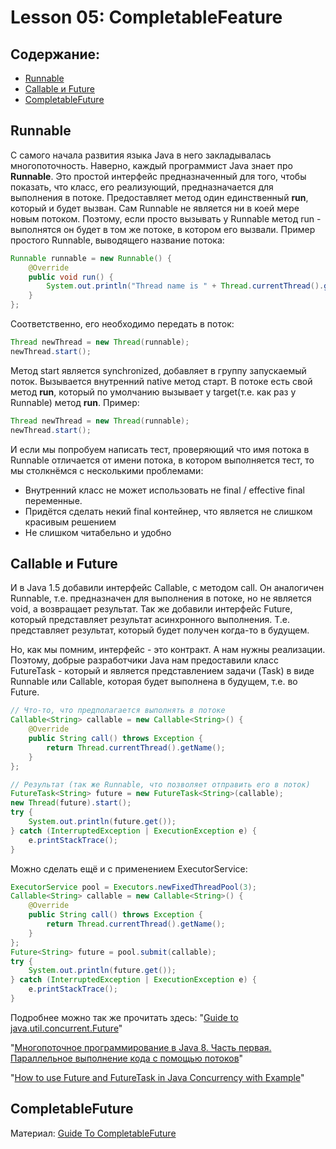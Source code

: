 # Lesson 05: CompletableFeature

## <a name="toc"></a> Содержание:
- [Runnable](#Runnable)
- [Callable и Future](#CallableAndFuture)
- [CompletableFuture](#CompletableFuture)

## <a name="Runnable"></a> Runnable
С самого начала развития языка Java в него закладывалась многопоточность. Наверно, каждый программист Java знает про **Runnable**.
Это простой интерфейс предназначенный для того, чтобы показать, что класс, его реализующий, предназначается для выполнения в потоке. Предоставляет метод один единственный **run**, который и будет вызван. Сам Runnable не является ни в коей мере новым потоком. Поэтому, если просто вызывать у Runnable метод run - выполнятся он будет в том же потоке, в котором его вызвали.
Пример простого Runnable, выводящего название потока:
```java
Runnable runnable = new Runnable() {
	@Override
    public void run() {
    	System.out.println("Thread name is " + Thread.currentThread().getName());
    }
};
```
Соответственно, его необходимо передать в поток:
```java
Thread newThread = new Thread(runnable);
newThread.start();
```
Метод start является synchronized, добавляет в группу запускаемый поток. Вызывается внутренний native метод старт. В потоке есть свой метод **run**, который по умолчанию вызывает у target(т.е. как раз у Runnable) метод **run**. Пример:
```java
Thread newThread = new Thread(runnable);
newThread.start();
```
И если мы попробуем написать тест, проверяющий что имя потока в Runnable отличается от имени потока, в котором выполняется тест, то мы столкнёмся с несколькими проблемами:
- Внутренний класс не может использовать не final / effective final переменные.
- Придётся сделать некий final контейнер, что является не слишком красивым решением
- Не слишком читабельно и удобно

## <a name="CallableAndFuture"></a> Callable и Future
И в Java 1.5 добавили интерфейс Callable, с методом сall.
Он аналогичен Runnable, т.е. предназначен для выполнения в потоке, но не является void, а возвращает результат.
Так же добавили интерфейс Future, который представляет результат асинхронного выполнения. Т.е. представляет результат, который будет получен когда-то в будущем.

Но, как мы помним, интерфейс - это контракт. А нам нужны реализации. Поэтому, добрые разработчики Java нам предоставили класс FutureTask - который и является представлением задачи (Task) в виде Runnable или Callable, которая будет выполнена в будущем, т.е. во Future.
```java
// Что-то, что предполагается выполнять в потоке
Callable<String> callable = new Callable<String>() {
	@Override
    public String call() throws Exception {
    	return Thread.currentThread().getName();
    }
};

// Результат (так же Runnable, что позволяет отправить его в поток)
FutureTask<String> future = new FutureTask<String>(callable);
new Thread(future).start();
try {
	System.out.println(future.get());
} catch (InterruptedException | ExecutionException e) {
	e.printStackTrace();
}
```

Можно сделать ещё и с применением ExecutorService:
```java
ExecutorService pool = Executors.newFixedThreadPool(3);
Callable<String> callable = new Callable<String>() {
	@Override
    public String call() throws Exception {
    	return Thread.currentThread().getName();
    }
};
Future<String> future = pool.submit(callable);
try {
	System.out.println(future.get());
} catch (InterruptedException | ExecutionException e) {
	e.printStackTrace();
}
```
Подробнее можно так же прочитать здесь:
"[Guide to java.util.concurrent.Future](http://www.baeldung.com/java-future)"

"[Многопоточное программирование в Java 8. Часть первая. Параллельное выполнение кода с помощью потоков](https://tproger.ru/translations/java8-concurrency-tutorial-1/)"

"[How to use Future and FutureTask in Java Concurrency with Example](http://javarevisited.blogspot.ru/2015/01/how-to-use-future-and-futuretask-in-Java.html)"

## <a name="CompletableFuture"></a> CompletableFuture

Материал: [Guide To CompletableFuture](http://www.baeldung.com/java-completablefuture)

